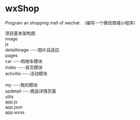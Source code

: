 # wxShop
Program an shopping mall of wechat.
（编写一个微信商城小程序）

项目基本架构图
<br/>image
<br/>js
<br/>  detailImage ----图片自适应
<br/>pages
<br/>  car        ----购物车模块
<br/>  index      ----首页模块
<br/>  activitie  ----活动模块       
<br/>  my         ----我的模块
<br/>  spdetail   ----商品详情页面
<br/>  utils
<br/>app.js
<br/>app.json
<br/>app.wxss
